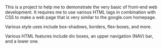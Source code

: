 This is a project to help me to demonstrate the very basic of front-end web development. It requires me to use various HTML tags in combination with CSS to make a web page that is very similar to the google.com homepage. 

Various style uses include box-shadows, borders, flex-boxes, and more.

Various HTML features include div boxes, an upper navigation (NAV) bar, and a lower one.